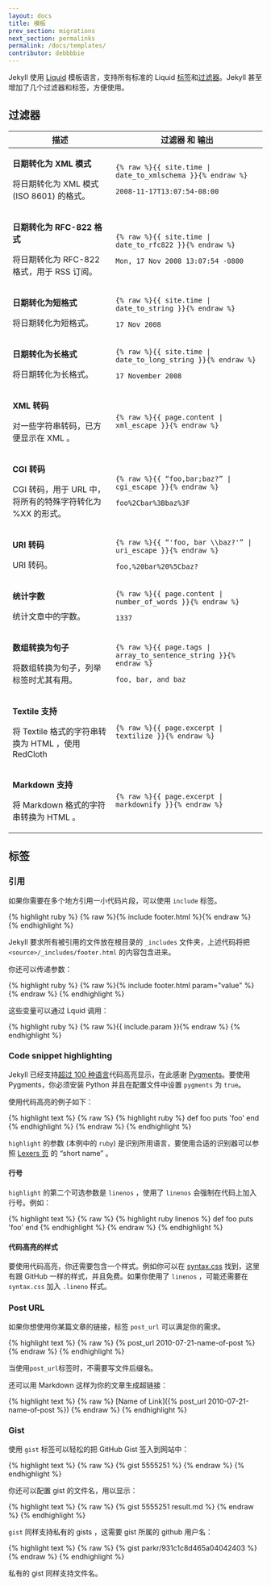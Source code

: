 ```yaml
---
layout: docs
title: 模板
prev_section: migrations
next_section: permalinks
permalink: /docs/templates/
contributor: debbbbie
---
```


Jekyll 使用 [Liquid](http://wiki.shopify.com/Liquid) 模板语言，支持所有标准的 Liquid [标签](http://wiki.shopify.com/Logic)和[过滤器](http://wiki.shopify.com/Filters)。Jekyll 甚至增加了几个过滤器和标签，方便使用。

## 过滤器

<div class="mobile-side-scroller">
<table>
  <thead>
    <tr>
      <th>描述</th>
      <th><span class="filter">过滤器</span> 和 <span class="output">输出</span></th>
    </tr>
  </thead>
  <tbody>
    <tr>
      <td>
        <p class='name'><strong>日期转化为 XML 模式</strong></p>
        <p>将日期转化为 XML 模式 (ISO 8601) 的格式。</p>
      </td>
      <td class='align-center'>
        <p>
         <code class='filter'>{% raw %}{{ site.time | date_to_xmlschema }}{% endraw %}</code>
        </p>
        <p>
          <code class='output'>2008-11-17T13:07:54-08:00</code>
        </p>
      </td>
    </tr>
    <tr>
      <td>
        <p class='name'><strong>日期转化为 RFC-822 格式</strong></p>
        <p>将日期转化为 RFC-822 格式，用于 RSS 订阅。</p>
      </td>
      <td class='align-center'>
        <p>
         <code class='filter'>{% raw %}{{ site.time | date_to_rfc822 }}{% endraw %}</code>
        </p>
        <p>
          <code class='output'>Mon, 17 Nov 2008 13:07:54 -0800</code>
        </p>
      </td>
    </tr>
    <tr>
      <td>
        <p class='name'><strong>日期转化为短格式</strong></p>
        <p>将日期转化为短格式。</p>
      </td>
      <td class='align-center'>
        <p>
         <code class='filter'>{% raw %}{{ site.time | date_to_string }}{% endraw %}</code>
        </p>
        <p>
          <code class='output'>17 Nov 2008</code>
        </p>
      </td>
    </tr>
    <tr>
      <td>
        <p class='name'><strong>日期转化为长格式</strong></p>
        <p>将日期转化为长格式。</p>
      </td>
      <td class='align-center'>
        <p>
         <code class='filter'>{% raw %}{{ site.time | date_to_long_string }}{% endraw %}</code>
        </p>
        <p>
          <code class='output'>17 November 2008</code>
        </p>
      </td>
    </tr>
    <tr>
      <td>
        <p class='name'><strong>XML 转码</strong></p>
        <p>对一些字符串转码，已方便显示在 XML 。</p>
      </td>
      <td class='align-center'>
        <p>
         <code class='filter'>{% raw %}{{ page.content | xml_escape }}{% endraw %}</code>
        </p>
      </td>
    </tr>
    <tr>
      <td>
        <p class='name'><strong>CGI 转码</strong></p>
        <p>
          CGI 转码，用于 URL 中，将所有的特殊字符转化为 %XX 的形式。
        </p>
      </td>
      <td class='align-center'>
        <p>
         <code class='filter'>{% raw %}{{ “foo,bar;baz?” | cgi_escape }}{% endraw %}</code>
        </p>
        <p>
          <code class='output'>foo%2Cbar%3Bbaz%3F</code>
        </p>
      </td>
    </tr>
    <tr>
      <td>
        <p class='name'><strong>URI 转码</strong></p>
        <p>
          URI 转码。
        </p>
      </td>
      <td class='align-center'>
        <p>
         <code class='filter'>{% raw %}{{ “'foo, bar \\baz?'” | uri_escape }}{% endraw %}</code>
        </p>
        <p>
          <code class='output'>foo,%20bar%20%5Cbaz?</code>
        </p>
      </td>
    </tr>
    <tr>
      <td>
        <p class='name'><strong>统计字数</strong></p>
        <p>统计文章中的字数。</p>
      </td>
      <td class='align-center'>
        <p>
         <code class='filter'>{% raw %}{{ page.content | number_of_words }}{% endraw %}</code>
        </p>
        <p>
          <code class='output'>1337</code>
        </p>
      </td>
    </tr>
    <tr>
      <td>
        <p class='name'><strong>数组转换为句子</strong></p>
        <p>将数组转换为句子，列举标签时尤其有用。</p>
      </td>
      <td class='align-center'>
        <p>
         <code class='filter'>{% raw %}{{ page.tags | array_to_sentence_string }}{% endraw %}</code>
        </p>
        <p>
          <code class='output'>foo, bar, and baz</code>
        </p>
      </td>
    </tr>
    <tr>
      <td>
        <p class='name'><strong>Textile 支持</strong></p>
        <p>将 Textile 格式的字符串转换为 HTML ，使用 RedCloth</p>
      </td>
      <td class='align-center'>
        <p>
         <code class='filter'>{% raw %}{{ page.excerpt | textilize }}{% endraw %}</code>
        </p>
      </td>
    </tr>
    <tr>
      <td>
        <p class='name'><strong>Markdown 支持</strong></p>
        <p>将 Markdown 格式的字符串转换为 HTML 。</p>
      </td>
      <td class='align-center'>
        <p>
         <code class='filter'>{% raw %}{{ page.excerpt | markdownify }}{% endraw %}</code>
        </p>
      </td>
    </tr>
  </tbody>
</table>
</div>

## 标签

### 引用

如果你需要在多个地方引用一小代码片段，可以使用 `include` 标签。

{% highlight ruby %}
{% raw %}{% include footer.html %}{% endraw %}
{% endhighlight %}

Jekyll 要求所有被引用的文件放在根目录的 `_includes` 文件夹，上述代码将把 `<source>/_includes/footer.html` 的内容包含进来。

你还可以传递参数：

{% highlight ruby %}
{% raw %}{% include footer.html param="value" %}{% endraw %}
{% endhighlight %}

这些变量可以通过 Lquid 调用：

{% highlight ruby %}
{% raw %}{{ include.param }}{% endraw %}
{% endhighlight %}

### Code snippet highlighting

Jekyll 已经支持[超过 100 种语言](http://pygments.org/languages/)代码高亮显示，在此感谢 [Pygments](http://pygments.org/)。要使用 Pygments，你必须安装 Python 并且在配置文件中设置 `pygments` 为 `true`。

使用代码高亮的例子如下：

{% highlight text %}
{% raw %}
{% highlight ruby %}
def foo
  puts 'foo'
end
{% endhighlight %}
{% endraw %}
{% endhighlight %}

`highlight` 的参数 (本例中的 `ruby`) 是识别所用语言，要使用合适的识别器可以参照 [Lexers 页](http://pygments.org/docs/lexers/) 的 “short name” 。

#### 行号

`highlight` 的第二个可选参数是 `linenos` ，使用了 `linenos` 会强制在代码上加入行号。例如：

{% highlight text %}
{% raw %}
{% highlight ruby linenos %}
def foo
  puts 'foo'
end
{% endhighlight %}
{% endraw %}
{% endhighlight %}

#### 代码高亮的样式

要使用代码高亮，你还需要包含一个样式。例如你可以在 [syntax.css](http://github.com/mojombo/tpw/tree/master/css/syntax.css) 找到，这里有跟 GitHub 一样的样式，并且免费。如果你使用了 `linenos` ，可能还需要在 `syntax.css` 加入 `.lineno` 样式。

### Post URL

如果你想使用你某篇文章的链接，标签 `post_url` 可以满足你的需求。

{% highlight text %}
{% raw %}
{% post_url 2010-07-21-name-of-post %}
{% endraw %}
{% endhighlight %}

当使用`post_url`标签时，不需要写文件后缀名。

还可以用 Markdown 这样为你的文章生成超链接：

{% highlight text %}
{% raw %}
[Name of Link]({% post_url 2010-07-21-name-of-post %})
{% endraw %}
{% endhighlight %}

### Gist

使用 `gist` 标签可以轻松的把 GitHub Gist 签入到网站中：

{% highlight text %}
{% raw %}
{% gist 5555251 %}
{% endraw %}
{% endhighlight %}

你还可以配置 gist 的文件名，用以显示：

{% highlight text %}
{% raw %}
{% gist 5555251 result.md %}
{% endraw %}
{% endhighlight %}

`gist` 同样支持私有的 gists ，这需要 gist 所属的 github 用户名：

{% highlight text %}
{% raw %}
{% gist parkr/931c1c8d465a04042403 %}
{% endraw %}
{% endhighlight %}

私有的 gist 同样支持文件名。
